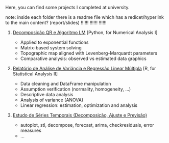 Here, you can find some projects I completed at university.

note: inside each folder there is a readme file which has a redicet/hyperlink to the main content? (report/slides)
!!!!!!
!!!!!!
!!!!!!

1) [Decomposição QR e Algoritmo LM](https://github.com/Hugoverissimo21/University-Projects/tree/main/Decomposição%20QR%20e%20Algoritmo%20LM) [Python, for Numerical Analysis I]

    -   Applied to exponential functions
    -   Matrix-based system solving
    -   Topographic map aligned with Levenberg-Marquardt parameters
    -   Comparative analysis: observed vs estimated data graphics

2) [Relatório de Análise de Variância e Regressão Linear Múltipla](https://github.com/Hugoverissimo21/University-Projects/tree/main/Relatório%20de%20Análise%20de%20Variância%20e%20Regressão%20Linear%20Múltipla) [R, for Statistical Analysis II]

    - Data cleaning and DataFrame manipulation
    - Assumption verification (normality, homogeneity, ...)
    - Descriptive data analysis
    - Analysis of variance (ANOVA)
    - Linear regression: estimation, optimization and analysis

3) [Estudo de Séries Temporais (Decomposição, Ajuste e Previsão)](https://github.com/Hugoverissimo21/University-Projects/tree/main/Estudo%20de%20Séries%20Temporais%20(Decomposição%2C%20Ajuste%20e%20Previsão))

    - autoplot, stl, decompose, forecast, arima, checkresiduals, error measures
    - ...

